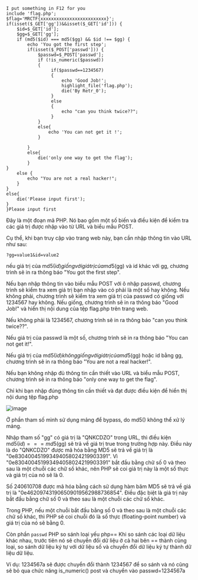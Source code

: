 ```
I put something in F12 for you
include 'flag.php';
$flag='MRCTF{xxxxxxxxxxxxxxxxxxxxxxxxx}';
if(isset($_GET['gg'])&&isset($_GET['id'])) {
    $id=$_GET['id'];
    $gg=$_GET['gg'];
    if (md5($id) === md5($gg) && $id !== $gg) {
        echo 'You got the first step';
        if(isset($_POST['passwd'])) {
            $passwd=$_POST['passwd'];
            if (!is_numeric($passwd))
            {
                 if($passwd==1234567)
                 {
                     echo 'Good Job!';
                     highlight_file('flag.php');
                     die('By Retr_0');
                 }
                 else
                 {
                     echo "can you think twice??";
                 }
            }
            else{
                echo 'You can not get it !';
            }

        }
        else{
            die('only one way to get the flag');
        }
}
    else {
        echo "You are not a real hacker!";
    }
}
else{
    die('Please input first');
}
}Please input first
```

Đây là một đoạn mã PHP. Nó bao gồm một số biến và điều kiện để kiểm tra các giá trị được nhập vào từ URL và biểu mẫu POST.

Cụ thể, khi bạn truy cập vào trang web này, bạn cần nhập thông tin vào URL như sau:

``?gg=value1&id=value2``

nếu giá trị của md5($id) giống với giá trị của md5($gg) và id khác với gg, chương trình sẽ in ra thông báo "You got the first step".

Nếu bạn nhập thông tin vào biểu mẫu POST với ô nhập passwd, chương trình sẽ kiểm tra xem giá trị bạn nhập vào có phải là một số hay không. Nếu không phải, chương trình sẽ kiểm tra xem giá trị của passwd có giống với 1234567 hay không. Nếu giống, chương trình sẽ in ra thông báo "Good Job!" và hiển thị nội dung của tệp flag.php trên trang web.

Nếu không phải là 1234567, chương trình sẽ in ra thông báo "can you think twice??".

Nếu giá trị của passwd là một số, chương trình sẽ in ra thông báo "You can not get it!".

Nếu giá trị của md5($id) không giống với giá trị của md5($gg) hoặc id bằng gg, chương trình sẽ in ra thông báo "You are not a real hacker!".

Nếu bạn không nhập đủ thông tin cần thiết vào URL và biểu mẫu POST, chương trình sẽ in ra thông báo "only one way to get the flag".

Chỉ khi bạn nhập đúng thông tin cần thiết và đạt được điều kiện để hiển thị nội dung tệp flag.php

![image](https://github.com/elliSzAt/Writeup-BuuCTF/assets/125866921/18f3d5ce-5f7e-4e11-9582-35d05ed277b9)

Ở phần tham số mình sử dụng mảng để bypass, do md5() không thể xử lý mảng.

Nhập tham số "gg" có giá trị là "QNKCDZO" trong URL, thì điều kiện md5($id) === md5($gg) sẽ trả về giá trị true trong trường hợp này. Điều này là do "QNKCDZO" được mã hóa bằng MD5 sẽ trả về giá trị là "0e830400451993494058024219903391". Vì "0e830400451993494058024219903391" bắt đầu bằng chữ số 0 và theo sau là một chuỗi các chữ số khác, nên PHP sẽ coi giá trị này là một số thực và giá trị của nó sẽ là 0.

Số 240610708 được mã hóa bằng cách sử dụng hàm băm MD5 sẽ trả về giá trị là "0e462097431906509019562988736854". Điều đặc biệt là giá trị này bắt đầu bằng chữ số 0 và theo sau là một chuỗi các chữ số khác.

Trong PHP, nếu một chuỗi bắt đầu bằng số 0 và theo sau là một chuỗi các chữ số khác, thì PHP sẽ coi chuỗi đó là số thực (floating-point number) và giá trị của nó sẽ bằng 0. 

Còn phần ``passwd`` PHP so sánh loại yếu php== Khi so sánh các loại dữ liệu khác nhau, trước tiên nó sẽ chuyển đổi dữ liệu ở cả hai bên == thành cùng loại, so sánh dữ liệu ký tự với dữ liệu số và chuyển đổi dữ liệu ký tự thành dữ liệu dữ liệu.

 Ví dụ: 1234567a sẽ được chuyển đổi thành 1234567 để so sánh và nó cũng sẽ bỏ qua chức năng is_numeric() post và chuyển vào passwd=1234567a
